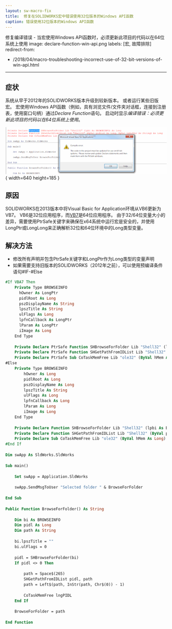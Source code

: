 ```yaml
---
layout: sw-macro-fix
title:  修复在SOLIDWORKS宏中错误使用32位版本的Windows API函数
caption: 错误使用32位版本的Windows API函数
---
```

 修复编译错误 - 当宏使用Windows API函数时，必须更新此项目的代码以在64位系统上使用
image: declare-function-win-api.png
labels: [宏, 故障排除]
redirect-from:
  - /2018/04/macro-troubleshooting-incorrect-use-of-32-bit-versions-of-win-api.html
---
## 症状

系统从早于2012年的SOLIDWORKS版本升级到较新版本。
或者运行某些旧版宏。
宏使用Windows API函数（例如，具有浏览文件/文件夹对话框，连接到注册表，使用窗口句柄）通过*Declare Function*语句。
启动时显示*编译错误：必须更新此项目的代码以在64位系统上使用*。

![Windows API Declare函数不兼容错误](declare-function-win-api.png){ width=640 height=185 }

## 原因

SOLIDWORKS在2013版本中将Visual Basic for Application环境从VB6更新为VB7。
VB6是32位应用程序，而[VB7](https://msdn.microsoft.com/en-us/vba/language-reference-vba/articles/64-bit-visual-basic-for-applications-overview)是64位应用程序。
由于32/64位变量大小的差异，需要使用PtrSafe关键字来确保在x64系统中运行宏是安全的，并使用LongPtr或LongLong来正确解析32位和64位环境中的Long类型变量。

## 解决方法

* 修改所有声明并包含PtrSafe关键字和LongPtr作为Long类型的变量声明
* 如果需要支持旧版本的SOLIDWORKS（2012年之前），可以使用预编译条件语句#IF-#Else

~~~ vb
#If VBA7 Then
    Private Type BROWSEINFO
      hOwner As LongPtr
      pidlRoot As Long
      pszDisplayName As String
      lpszTitle As String
      ulFlags As Long
      lpfnCallback As LongPtr
      lParam As LongPtr
      iImage As Long
    End Type

    Private Declare PtrSafe Function SHBrowseForFolder Lib "Shell32" (lpbi As BROWSEINFO) As Long
    Private Declare PtrSafe Function SHGetPathFromIDList Lib "Shell32" (ByVal pidList As LongPtr, ByVal lpBuffer As String) As Long
    Private Declare PtrSafe Sub CoTaskMemFree Lib "ole32" (ByVal hMem As LongPtr)
#Else
    Private Type BROWSEINFO
        hOwner As Long
        pidlRoot As Long
        pszDisplayName As Long
        lpszTitle As String
        ulFlags As Long
        lpfnCallback As Long
        lParam As Long
        iImage As Long
    End Type
    
    Private Declare Function SHBrowseForFolder Lib "Shell32" (lpbi As BROWSEINFO) As Long
    Private Declare Function SHGetPathFromIDList Lib "Shell32" (ByVal pidList As Long, ByVal lpBuffer As String) As Long
    Private Declare Sub CoTaskMemFree Lib "ole32" (ByVal hMem As Long)
#End If

Dim swApp As SldWorks.SldWorks

Sub main()

    Set swApp = Application.SldWorks
        
    swApp.SendMsgToUser "Selected folder " & BrowseForFolder
    
End Sub

Public Function BrowseForFolder() As String
  
    Dim bi As BROWSEINFO
    Dim pidl As Long
    Dim path As String
  
    bi.lpszTitle = ""
    bi.ulFlags = 0
    
    pidl = SHBrowseForFolder(bi)
    If pidl <> 0 Then
    
        path = Space$(265)
        SHGetPathFromIDList pidl, path
        path = Left$(path, InStr(path, Chr$(0)) - 1)
    
        CoTaskMemFree lngPIDL
    End If
    
    BrowseForFolder = path
    
End Function

~~~